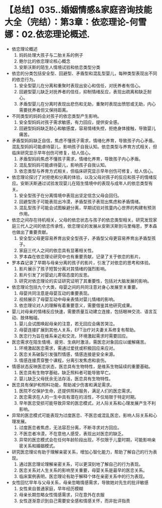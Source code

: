 # 【总结】035..婚姻情感&家庭咨询技能大全（完结）：第3章：依恋理论-何雪娜：02.依恋理论概述.

-   依恋理论概述
    1.  妈妈处理大孩子与二胎关系的例子
    2.  鲍尔比的依恋理论核心概念
    3.  安斯沃斯的陌生人情境试验和依恋类型分类
-   依恋的分类包括安全型、回避型、矛盾型和混乱型婴儿，每种类型表现出不同的依恋行为。
    1.  安全型婴儿在分离和重聚时表现出安心和信任，对抚养者有信心。
    2.  回避型婴儿缺乏对抚养者的信任，抑制情绪反应，表现出疏离和缺乏耐心。
    3.  矛盾型婴儿在分离时表现出悲伤和无助，重聚时表现出愤怒或无助，内心需要抚养者但又保持距离。
-   不同类型的妈妈会对孩子的依恋类型产生影响。
    1.  安全型妈妈对孩子需求敏感，有力回应，提供安全感。
    2.  回避型妈妈缺乏耐心和敏感度，容易情绪失控，拒绝身体接触，导致婴儿痛苦。
-   矛盾型妈妈缺乏自信，焦虑不懂孩子需求，情绪化养育，导致孩子内心矛盾。混乱型妈妈可能虐待婴儿，影响孩子自我认知。依恋类型与养育方式相关，但临床研究显示早年创伤可修复，给人信心。
    1.  矛盾型妈妈焦虑不懂孩子需求，情绪化养育，导致孩子内心矛盾。
    2.  混乱型妈妈可能虐待婴儿，影响孩子自我认知。
    3.  依恋类型与养育方式相关，但临床研究显示早年创伤可修复，给人信心。
-   依恋理论探讨了对拒绝和分离的体验，以及父母对孩子的反应和孩子的情绪反应。安斯沃斯通过试验发现婴儿在陌生情境中的表现与成年人的依恋类型有关。
    1.  安全型孩子在分离情境中表现出坚定信念父母会回归。
    2.  回避型孩子可能表现出冷漠，矛盾型孩子表现出焦虑和矛盾情绪。
    3.  混乱型孩子可能会试图躲避分离，早期试验对孩童内心世界的构建有预测作用。
-   依恋之间存在待机相关，父母的依恋状态与孩子的依恋类型相关。研究发现家庭三代人之间的依恋传承性，依恋理论的发展从安斯沃斯到马里梅恩，罗本森也做出了重要贡献。
    1.  安全型父母更容易养育出安全型孩子，矛盾型父母更容易养育出矛盾型孩子。
    2.  家庭三代人之间的依恋具有显著相关性。
    3.  罗本森在依恋理论研究中也有重要贡献，记录了关于依恋的影片。
-   罗本森记录了早期与母亲分离的孩子的影片，引发了对依恋的思考和体验。
    1.  影片展示了孩子短暂分离对其情绪的强烈影响。
    2.  影片引发了对婴幼儿寄宿态度的反思。
    3.  研究对依恋理论的实证研究证明了其重要性，包括对大脑发展的影响。
-   依恋理论包括九个大类，母婴之间的共同注意对身心发展至关重要。
    1.  母婴共同注意是母婴互动的重要表现。
    2.  视频展示了母婴互动中母亲表情对婴儿情绪的影响。
    3.  依恋理论对人的理解有着重要意义，需要借鉴其他研究成果。
-   婴儿对母亲的情绪反应快速，需要质量互动建立连接，包括眼神交流、语言互动、肢体触碰。
    1.  婴儿会试图唤起母亲的注意，若无回应会痛苦哭泣。
    2.  母婴连接扩展到其他人关系，EFT治疗对夫妻关系修复有帮助。
    3.  医恋行为旨在维系亲近和交流，环境激起需求时需要回应。
-   医恋需求在陌生情境、疲劳、生病时激活，需医恋对象回应以缓解痛苦。
    1.  环境激起医恋需求，需通过爱抚或积极回应来应对。
    2.  医恋关系破裂引发强烈情感，情感连接是安全来源。
    3.  情感连接贯穿整个课程，分离引发焦虑和哀伤。
-   情感状态反映医恋状态，医恋具有生物特性，是维系生物延续的重要基础。
    1.  医恋具有生物学基础，缺乏照料者可能导致早亡。
    2.  婴儿缺乏父母抚余无法存活，医恋具有生物特性。
-   医恋具有保护和照料功能，帮助减少伤害和满足需求。
    1.  医院不仅保护生命，还提供照料服务，满足人们的医恋需求。
    2.  医恋需求在人的一生中具有潜在的活性，不仅局限于特定时期。
    3.  早年医恋受损可能导致异常的医恋模式，对人际关系和心理发展产生不利影响。
-   异常的医恋模式可能表现为过度医恋、不医恋或混乱医恋，影响人际关系和心理发展。
    1.  过度医恋者焦虑，无法容忍分离，不断寻求对方回应。
    2.  不医恋者冷漠，不在意他人感受，表现出对医恋的缺乏。
    3.  异常的医恋模式会在任何年龄阶段出现，不仅限于儿童时期，可能影响亲密关系和婚姻模式。
-   研究医恋理论有助于理解亲密关系，增加心智化能力，帮助了解自己的行为表现。
    1.  通过医恋理论理解亲密关系，可以更深刻地了解自己的行为表现。
    2.  医恋关系对人生关系的影响至关重要，母婴关系是最早的医恋关系。
    3.  临床案例表明，医恋理论有助于解释个体在亲密关系中的行为表现。
-   女性回忆早年与父母关系，母亲忽略情感需求，导致她对先生的批评敏感
    1.  女性来自普通家庭，早年经历模糊
    2.  母亲长期忽略女性情感需求，只在意外在衣服
    3.  女性逐渐意识到自己需要安全感和情感关怀，而非批评指责